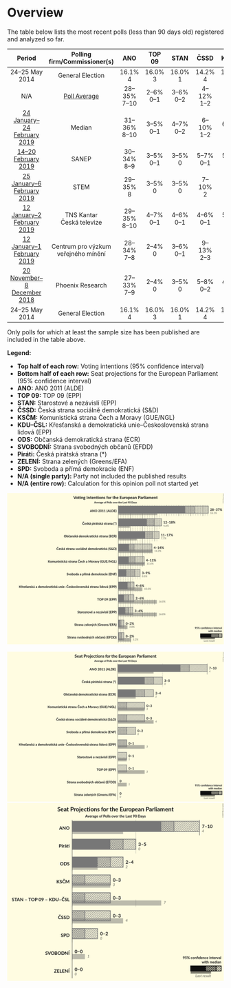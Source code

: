 # Overview

The table below lists the most recent polls (less than 90 days old) registered and analyzed so far.

| Period     | Polling firm/Commissioner(s) | ANO | TOP 09 | STAN | ČSSD | KSČM | KDU–ČSL | ODS | SVOBODNÍ | Piráti | ZELENÍ | SPD |
|:----------:|:----------------------------:|:--:|:--:|:--:|:--:|:--:|:--:|:--:|:--:|:--:|:--:|:--:|
| 24–25 May 2014 | General Election | 16.1% <br> 4 | 16.0% <br> 3 | 16.0% <br> 1 | 14.2% <br> 4 | 11.0% <br> 3 | 10.0% <br> 3 | 7.7% <br> 2 | 5.2% <br> 1 | 4.8% <br> 0 | 3.8% <br> 0 | 0.0% <br> 0 |
| N/A | [Poll Average](average.html) | 28–35% <br> 7–10 | 2–6% <br> 0–1 | 3–6% <br> 0–2 | 4–12% <br> 1–2 | 4–11% <br> 0–3 | 4–7% <br> 0–1 | 10–16% <br> 2–5 | 0–2% <br> 0 | 12–18% <br> 3–5 | 1–2% <br> 0 | 4–9% <br> 0–2 |
| [24 January–24 February 2019](2019-02-24-Median.html) | Median | 31–36% <br> 8–10 | 3–5% <br> 0–1 | 4–7% <br> 0–2 | 6–10% <br> 1–2 | 6–9% <br> 0–2 | 5–8% <br> 0–1 | 11–15% <br> 2–4 | 1–2% <br> 0 | 11–15% <br> 3 | 1–2% <br> 0 | 6–9% <br> 0–2 |
| [14–20 February 2019](2019-02-20-SANEP.html) | SANEP | 30–34% <br> 8–9 | 3–5% <br> 0–1 | 3–5% <br> 0 | 5–7% <br> 0–1 | 5–7% <br> 1 | 4–6% <br> 0–1 | 14–17% <br> 3–5 | N/A <br> N/A | 15–18% <br> 4–5 | N/A <br> N/A | 6–9% <br> 1–2 |
| [25 January–6 February 2019](2019-02-06-STEM.html) | STEM | 29–35% <br> 8 | 3–5% <br> 0 | 3–5% <br> 0 | 7–10% <br> 2 | 7–10% <br> 2 | 5–8% <br> 1 | 9–13% <br> 3 | 1–2% <br> 0 | 14–18% <br> 4 | 1–2% <br> 0 | 6–9% <br> 1 |
| [12 January–2 February 2019](2019-02-02-TNSKantar.html) | TNS Kantar <br> Česká televize | 29–35% <br> 8–10 | 4–7% <br> 0–1 | 4–6% <br> 0–1 | 4–6% <br> 0–1 | 5–8% <br> 1–2 | 4–6% <br> 0–1 | 12–16% <br> 3–4 | N/A <br> N/A | 14–19% <br> 3–5 | N/A <br> N/A | 6–9% <br> 1–2 |
| [12 January–1 February 2019](2019-02-01-Centrumprovýzkumveřejnéhomínění.html) | Centrum pro výzkum veřejného mínění | 28–34% <br> 7–8 | 2–4% <br> 0 | 3–6% <br> 0–1 | 9–13% <br> 2–3 | 8–12% <br> 2–3 | 4–7% <br> 0–1 | 12–17% <br> 3–4 | 1–2% <br> 0 | 12–17% <br> 3–4 | 1–2% <br> 0 | 3–6% <br> 0–1 |
| [20 November–8 December 2018](2018-12-08-PhoenixResearch.html) | Phoenix Research | 27–33% <br> 7–9 | 2–4% <br> 0 | 3–5% <br> 0 | 5–8% <br> 0–2 | 4–6% <br> 0–1 | 4–7% <br> 0–1 | 12–17% <br> 3–4 | 0–1% <br> 0 | 12–16% <br> 3–4 | N/A <br> N/A | 5–8% <br> 0–2 |
| 24–25 May 2014 | General Election | 16.1% <br> 4 | 16.0% <br> 3 | 16.0% <br> 1 | 14.2% <br> 4 | 11.0% <br> 3 | 10.0% <br> 3 | 7.7% <br> 2 | 5.2% <br> 1 | 4.8% <br> 0 | 3.8% <br> 0 | 0.0% <br> 0 |

Only polls for which at least the sample size has been published are included in the table above.

**Legend:**
+ **Top half of each row:** Voting intentions (95% confidence interval)
+ **Bottom half of each row:** Seat projections for the European Parliament (95% confidence interval)
+ **ANO:** ANO 2011 (ALDE)
+ **TOP 09:** TOP 09 (EPP)
+ **STAN:** Starostové a nezávislí (EPP)
+ **ČSSD:** Česká strana sociálně demokratická (S&D)
+ **KSČM:** Komunistická strana Čech a Moravy (GUE/NGL)
+ **KDU–ČSL:** Křesťanská a demokratická unie–Československá strana lidová (EPP)
+ **ODS:** Občanská demokratická strana (ECR)
+ **SVOBODNÍ:** Strana svobodných občanů (EFDD)
+ **Piráti:** Česká pirátská strana (*)
+ **ZELENÍ:** Strana zelených (Greens/EFA)
+ **SPD:** Svoboda a přímá demokracie (ENF)
+ **N/A (single party):** Party not included the published results
+ **N/A (entire row):** Calculation for this opinion poll not started yet


![Graph with voting intentions not yet produced](average.png "Voting Intentions")

![Graph with seats not yet produced](average-seats.png "Seats")
![Graph with coalitions seats not yet produced](average-coalitions-seats.png "Coalitions Seats")
